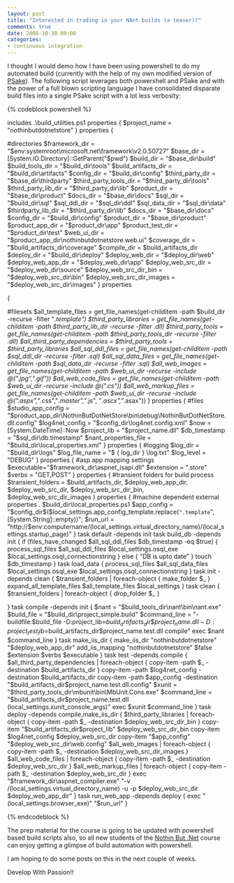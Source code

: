 ```yaml
---
layout: post
title: "Interested in trading in your NAnt builds (a teaser)?"
comments: true
date: 2008-10-30 09:00
categories:
- continuous integration
---
```


I thought I would demo how I have been using powershell to do my automated build (currently with the help of my own modified version of [PSake](http://code.google.com/p/psake/)). The following script leverages both powershell and PSake and with the power of a full blown scripting language I have consolidated disparate build files into a single PSake script with a lot less verbosity:  
  

{% codeblock powershell %}

includes .\build_utilities.ps1 properties 
{
  $project_name = "nothinbutdotnetstore" 
}
properties
{

#directories $framework_dir = "$env:systemroot\microsoft.net\framework\v2.0.50727"  $base_dir = [System.IO.Directory]::GetParent("$pwd") $build_dir = "$base_dir\build"  $build_tools_dir = "$build_dir\tools"  $build_artifacts_dir = "$build_dir\artifacts"  $config_dir = "$build_dir\config"  $third_party_dir = "$base_dir\thirdparty"  $third_party_tools_dir = "$third_party_dir\tools"  $third_party_lib_dir = "$third_party_dir\lib"  $product_dir = "$base_dir\product" $docs_dir = "$base_dir\docs"  $sql_dir = "$build_dir\sql"  $sql_ddl_dir = "$sql_dir\ddl" $sql_data_dir = "$sql_dir\data" $thirdparty_lib_dir = "$third_party_dir\lib" $docs_dir = "$base_dir\docs" $config_dir = "$build_dir\config" $product_dir = "$base_dir\product"  $product_app_dir = "$product_dir\app" $product_test_dir = "$product_dir\test" $web_ui_dir = "$product_app_dir\nothinbutdotnetstore.web.ui" $coverage_dir = "$build_artifacts_dir\coverage"  $compile_dir = $build_artifacts_dir $deploy_dir = "$build_dir\deploy"  $deploy_web_dir = "$deploy_dir\web"  $deploy_web_app_dir = "$deploy_web_dir\app"  $deploy_web_src_dir = "$deploy_web_dir\source"  $deploy_web_src_dir_bin = "$deploy_web_src_dir\bin"  $deploy_web_src_dir_images = "$deploy_web_src_dir\images" 
}
properties

{

#filesets $all_template_files = get_file_names(get-childitem -path $build_dir -recurse -filter "*.template") $third_party_libraries = get_file_names(get-childitem -path $third_party_lib_dir -recurse -filter *.dll) $third_party_tools = get_file_names(get-childitem -path $third_party_tools_dir -recurse -filter *.dll) $all_third_party_dependencies = $third_party_tools + $third_party_libraries $all_sql_ddl_files = get_file_names(get-childitem -path $sql_ddl_dir -recurse -filter *.sql) $all_sql_data_files = get_file_names(get-childitem -path $sql_data_dir -recurse -filter *.sql) $all_web_images = get_file_names(get-childitem -path $web_ui_dir -recurse -include @("*.jpg","*.gif")) $all_web_code_files = get_file_names(get-childitem -path $web_ui_dir -recurse -include @("*.cs")) $all_web_markup_files = get_file_names(get-childitem -path $web_ui_dir -recurse -include @("*.aspx","*.css","*.master","*.js",
      "*.ascx","*.asax")) 
}
properties
{
#files $studio_app_config = "$product_app_dir\NothinButDotNetStore\bin\debug\NothinButDotNetStore.dll.config" $log4net_config = "$config_dir\log4net.config.xml" $now = [System.DateTime]::Now $project_lib = "$project_name.dll" $db_timestamp = "$sql_dir\db.timestamp" $nant_properties_file = "$build_dir\local_properties.xml" 
}
properties
{
#logging $log_dir = "$build_dir\logs" $log_file_name = "$
  {
    log_dir
  }
  \log.txt" $log_level = "DEBUG" 
}
properties
{
#asp app mapping settings $executable="$framework_dir\aspnet_isapi.dll" $extension = ".store" $verbs = "GET,POST" 
}
properties
{
#transient folders for build process $transient_folders = $build_artifacts_dir, $deploy_web_app_dir, $deploy_web_src_dir, $deploy_web_src_dir_bin, $deploy_web_src_dir_images 
}
properties
{
#machine dependent external properties . $build_dir\local_properties.ps1 $app_config = "$config_dir\$($local_settings.app_config_template.replace(`".template`",[System.String]::empty))";
  $run_url = "http://$env:computername/$($local_settings.virtual_directory_name)/$($local_settings.startup_page)" 
}
task default -depends init task build_db -depends init
{
  if (files_have_changed $all_sql_ddl_files $db_timestamp -eq $true) 
  {
    process_sql_files $all_sql_ddl_files $local_settings.osql_exe $local_settings.osql_connectionstring 
  }
  else 
  {
    "DB is upto date" 
  }
  touch $db_timestamp 
}
task load_data 
{
  process_sql_files $all_sql_data_files $local_settings.osql_exe $local_settings.osql_connectionstring 
}
task init -depends clean
{
  $transient_folders | foreach-object
  {
    make_folder $_ 
  }
  expand_all_template_files $all_template_files $local_settings 
}
task clean
{
  $transient_folders | foreach-object
  {
    drop_folder $_
  }

}
task compile -depends init
{
  $nant = "$build_tools_dir\nant\bin\nant.exe" $build_file = "$build_dir\project_simple.build" $command_line = "-buildfile:$build_file -D:project_lib=$build_artifacts_dir\$project_name.dll -D:project_test_lib=$build_artifacts_dir\$project_name.test.dll compile" exec $nant $command_line 
}
task make_iis_dir
{
  make_iis_dir "nothinbutdotnetstore" "$deploy_web_app_dir" add_iis_mapping "nothinbutdotnetstore" $false $extension $verbs $executable 
}
task test -depends compile
{
  $all_third_party_dependencies | foreach-object 
  {
    copy-item -path $_ -destination $build_artifacts_dir
  }
  copy-item -path $log4net_config -destination $build_artifacts_dir copy-item -path $app_config -destination "$build_artifacts_dir\$project_name.test.dll.config" $xunit = "$third_party_tools_dir\mbunit\bin\MbUnit.Cons.exe" $command_line = "$build_artifacts_dir\$project_name.test.dll $($local_settings.xunit_console_args)" exec $xunit $command_line 
}
task deploy -depends compile,make_iis_dir
{
  $third_party_libraries | foreach-object 
  {
    copy-item -path $_ -destination $deploy_web_src_dir_bin
  }
  copy-item "$build_artifacts_dir\$project_lib" $deploy_web_src_dir_bin copy-item $log4net_config $deploy_web_src_dir copy-item "$app_config" "$deploy_web_src_dir\web.config" $all_web_images | foreach-object
  {
    copy-item -path $_ -destination $deploy_web_src_dir_images
  }
  $all_web_code_files | foreach-object
  {
    copy-item -path $_ -destination $deploy_web_src_dir
  }
  $all_web_markup_files | foreach-object
  {
    copy-item -path $_ -destination $deploy_web_src_dir 
  }
  exec "$framework_dir\aspnet_compiler.exe" "-v /$($local_settings.virtual_directory_name) -u -p $deploy_web_src_dir $deploy_web_app_dir" 
}
task run_web_app -depends deploy
{
  exec "$($local_settings.browser_exe)" "$run_url" 
}
 
{% endcodeblock %}



The prep material for the course is going to be updated with powershell based build scripts also, so all new students of the [Nothin But .Net](http://www.developwithpassion.com/training.oo) course can enjoy getting a glimpse of build automation with powershell.


I am hoping to do some posts on this in the next couple of weeks.


Develop With Passion!!




